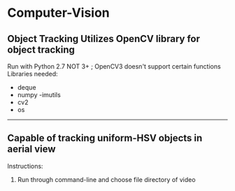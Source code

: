 # Computer-Vision
Object Tracking
Utilizes OpenCV library for object tracking
--------------
Run with Python 2.7 NOT 3+ ; OpenCV3 doesn't support certain functions
Libraries needed:
- deque
- numpy
-imutils
- cv2
- os
-------
Capable of tracking uniform-HSV objects in aerial view
---
Instructions:
1) Run through command-line and choose file directory of video
